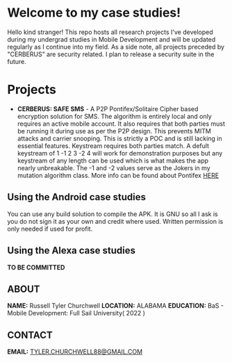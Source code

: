# Welcome to my case studies!

Hello kind stranger! This repo hosts all research projects I've developed during my undergrad studies in Mobile Development and will be updated regularly as I continue into my field. As a side note, all projects preceded by "CERBERUS" are security related. I plan to release a security suite in the future. 


# Projects

 - **CERBERUS: SAFE SMS** - A P2P Pontifex/Solitaire Cipher based encryption solution for SMS. The algorithm is entirely local and only requires an active mobile account. It also requires that both parties must be running it during use as per the P2P design. This prevents MITM attacks and carrier snooping. This is strictly a POC and is still lacking in essential features. Keystream requires both parties match. A defult keystream of 1 -1 2 3 -2 4 will work for demonstration purposes but any keystream of any length can be used which is what makes the app nearly unbreakable. The -1 and -2 values serve as the Jokers in my mutation algorithm class. More info can be found about Pontifex [HERE](https://en.wikipedia.org/wiki/Solitaire_%28cipher%29)  

## Using the Android case studies

You can use any build solution to compile the APK. It is GNU so all I ask is you do not sign it as your own and credit where used. Written permission is only needed if used for profit. 

## Using the Alexa case studies

**TO BE COMMITTED**

## ABOUT

**NAME:** Russell Tyler Churchwell
**LOCATION:** ALABAMA
**EDUCATION:** BaS - Mobile Development: Full Sail University( 2022 )

## CONTACT

**EMAIL:** TYLER.CHURCHWELL88@GMAIL.COM


